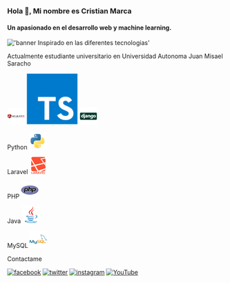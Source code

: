### Hola 👋, Mi nombre es Cristian Marca
#### Un apasionado en el desarrollo web y machine learning.
!['banner Inspirado en las diferentes tecnologias'](https://lh3.googleusercontent.com/qnhkh3dSeJ7RSb5oS-mtMVhMoxh2eMbUrB0pfAJ0oMz44JgpP7OE_PckinTzTVzQOq5gTDrbEz8XhIXL2c3UBzbgsAycvKewV9G9Nr9zan--tajn5290Gu7ZRx42uZ4YG-2DME5EojBfbIUScKJMNptJCwQjD4kZGTmY46sEwdljGGwEhUR8nDAdHWh8PDFY42xkAZRP0Ki_EMZPKuhtoba5ikl5BdreiWVsH0AH4FRQ2iwjkpybgLQl_cgXgIny5QVTDhmGxjH5AT7nL9fLXxAREEArdu5qemdX7uMmEh67C-HuXYrbtxVni4AKtPtBJw9wRVWriWKRJ75mFbmpTnB-DCIvzlZhM68cpIGFJa0pTCGZKN458Cvw1tVEr-C7nODrsA0sUjV_vxlv4LJ13O9o2KKCmFPedah-hSjPgcZdh3kYkNzErQ7wSz09hb8hRj-ecF3FEFCVC_36t7krC19MXzMlsqNLK6wRmqL6go6QFxZHhGcaS9n542AqrUmJQaEB5iSOKxIo2v6zLklZsewr9MuQpTRBIO0QWj1k1CRcrzIMIzoGehd7gSvo3CU1wzX0sdcFrNN7d7FUB50eaCEb17rRBl7QoUD7st-YEvSWq4KsSDu_Muq6ov4BpjvchccjZV4NLwGHTLohItLE24kYlotyXZAHnDvX1UKGLvw44-SPsI_lc9C4FNw=w1672-h940-no?authuser=1)

Actualmente estudiante universitario en Universidad Autonoma Juan Misael Saracho

<p>
   <img src="https://raw.githubusercontent.com/devicons/devicon/master/icons/angularjs/angularjs-original-wordmark.svg" alt="angularjs" width="40" height="40"/>
   <img src="https://raw.githubusercontent.com/devicons/devicon/master/icons/typescript/typescript-original.svg" alt="typescript" width="120" height="120"/>
   <img src="https://raw.githubusercontent.com/devicons/devicon/master/icons/django/django-original.svg" alt="django" width="40" height="40"/>
</p>
Python <a href="https://www.python.org" target="_blank"> <img src="https://raw.githubusercontent.com/devicons/devicon/master/icons/python/python-original.svg" alt="python" width="40" height="40"/> </a>

Laravel <a href="https://laravel.com/" target="_blank"> <img src="https://raw.githubusercontent.com/devicons/devicon/master/icons/laravel/laravel-plain-wordmark.svg" alt="laravel" width="40" height="40"/> </a>

PHP <a href="https://www.php.net" target="_blank"> <img src="https://raw.githubusercontent.com/devicons/devicon/master/icons/php/php-original.svg" alt="php" width="40" height="40"/> </a>

Java <a href="https://www.java.com" target="_blank"> <img src="https://raw.githubusercontent.com/devicons/devicon/master/icons/java/java-original.svg" alt="java" width="40" height="40"/> </a>

MySQL <a href="https://www.mysql.com/" target="_blank"> <img src="https://raw.githubusercontent.com/devicons/devicon/master/icons/mysql/mysql-original-wordmark.svg" alt="mysql" width="40" height="40"/> </a>



Contactame



[<img src='https://cdn.cdnlogo.com/logos/f/83/facebook.svg' alt='facebook' height='40'>](https://www.facebook.com/https://www.facebook.com/cristianpablo.marcagonzales) [<img src='https://cdn.cdnlogo.com/logos/t/96/twitter-icon.svg' alt='twitter' height='40'>](https://twitter.com/Criss_Mark_) [<img src='https://cdn.cdnlogo.com/logos/i/92/instagram.svg' alt='instagram' height='40'>](https://www.instagram.com/marca_dragon96/) [<img src='https://cdn.cdnlogo.com/logos/y/57/youtube-icon.svg' alt='YouTube' height='40'>](https://www.youtube.com/channel/UCJ6dNv1mJ9PmN1Ey7JIthhQ)  





